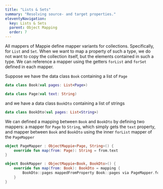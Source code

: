 ```yaml
---
title: "Lists & Sets"
summary: "Resolving source- and target properties."
eleventyNavigation:
  key: Lists & Sets
  parent: Object Mapping
  order: 7
---
```


All mappers of Mappie define mapper variants for collections. Specifically, for `List` and `Set`. When we want to map a 
property of such a type, we do not want to copy the collection itself, but the elements contained in such a type. We can 
reference a mapper using the getters `forList` and `forSet` defined in each mapper.

Suppose we have the data class `Book` containing a list of `Page`
```kotlin
data class Book(val pages: List<Page>)

data class Page(val text: String)
```
and we have a data class `BookDto` containing a list of strings
```kotlin
data class BookDto(val pages: List<String>)
```

We can defined a mapping between `Book` and `BookDto` by defining two mappers: a mapper for `Page` to `String`, which simply
gets the `text` property, and mapper between `Book` and `BookDto` using the inner `forList` mapper of the `PageMapper`
```kotlin
object PageMapper : ObjectMappie<Page, String>() {
    override fun map(from: Page): String = from.text
}

object BookMapper : ObjectMappie<Book, BookDto>() {
    override fun map(from: Book): BookDto = mapping {
        BookDto::pages mappedFromProperty Book::pages via PageMapper.forList
    }
}
```